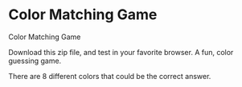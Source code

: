 # Color Matching Game
Color Matching Game

Download this zip file, and test in your favorite browser. A fun, color guessing game. 

There are 8 different colors that could be the correct answer. 
